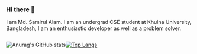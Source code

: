 ### Hi there 👋

I am Md. Samirul Alam. I am an undergrad CSE student at Khulna University,
Bangladesh, I am an enthusiastic developer as well as a problem
solver.

<div style="display: flex;">
  
  ![Anurag's GitHub stats](https://github-readme-stats.vercel.app/api?username=SamirulAlam&show_icons=true&theme=dracula)

  [![Top Langs](https://github-readme-stats.vercel.app/api/top-langs/?username=SamirulAlam)](https://github.com/anuraghazra/github-readme-stats)
  
</div

<!--
**SamirulAlam/SamirulAlam** is a ✨ _special_ ✨ repository because its `README.md` (this file) appears on your GitHub profile.

Here are some ideas to get you started:

- 🔭 I’m currently working on ...
- 🌱 I’m currently learning ...
- 👯 I’m looking to collaborate on ...
- 🤔 I’m looking for help with ...
- 💬 Ask me about ...
- 📫 How to reach me: ...
- 😄 Pronouns: ...
- ⚡ Fun fact: ...
-->
